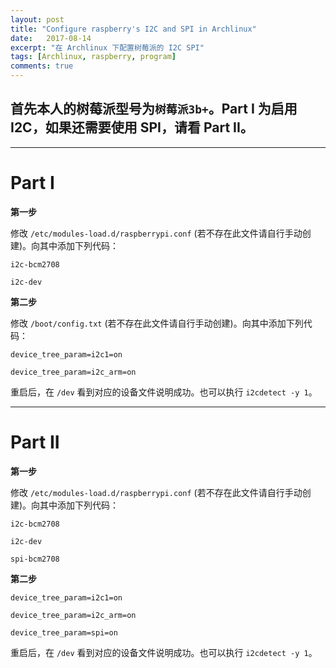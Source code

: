 ```yaml
---
layout: post
title: "Configure raspberry's I2C and SPI in Archlinux"
date:   2017-08-14
excerpt: "在 Archlinux 下配置树莓派的 I2C SPI"
tags: [Archlinux, raspberry, program]
comments: true
---
```


## 首先本人的树莓派型号为`树莓派3b+`。**Part I** 为启用 **I2C**，如果还需要使用 **SPI**，请看 **Part II**。

--- 

# Part I

**第一步**

修改 `/etc/modules-load.d/raspberrypi.conf` (若不存在此文件请自行手动创建)。向其中添加下列代码：

```
i2c-bcm2708

i2c-dev
```

**第二步**

修改  `/boot/config.txt`  (若不存在此文件请自行手动创建)。向其中添加下列代码：

```
device_tree_param=i2c1=on

device_tree_param=i2c_arm=on
```

重启后，在 `/dev` 看到对应的设备文件说明成功。也可以执行 `i2cdetect -y 1`。

---

# Part II

**第一步**

修改 `/etc/modules-load.d/raspberrypi.conf` (若不存在此文件请自行手动创建)。向其中添加下列代码：

```
i2c-bcm2708

i2c-dev

spi-bcm2708
```

**第二步**

```
device_tree_param=i2c1=on

device_tree_param=i2c_arm=on

device_tree_param=spi=on
```

重启后，在 `/dev` 看到对应的设备文件说明成功。也可以执行 `i2cdetect -y 1`。